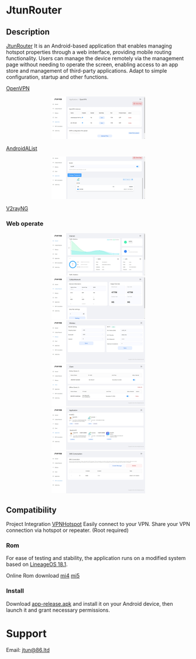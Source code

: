 JtunRouter
=============

Description
------------
[JtunRouter](https://github.com/jtun-coder/JtunRouting) It is an Android-based application that enables managing hotspot properties through a web interface, providing mobile routing functionality.
Users can manage the device remotely via the management page without needing to operate the screen, enabling access to an app store and management of third-party applications.
Adapt to simple configuration, startup and other functions.

[OpenVPN](https://github.com/jtun-coder/OpenVPN)

<center class="half">
<img src="./README/openvpn_1.png" alt="OpenVPN" style="zoom:25%"/>
</center>

[AndroidAList](https://github.com/jtun-coder/AndroidAList)

<center class="half">
<img src="./README/AList_1.png" alt="AList" style="zoom:25%"/>
</center>

[V2rayNG](https://github.com/jtun-coder/V2rayNG)

### Web operate
<center class="half">
<img src="./README/web_1.png" alt="Internet" style="zoom:25%"/>
<img src="./README/web_2.png" alt="Cellular Network" style="zoom:25%"/>
<img src="./README/web_3.png" alt="Wireless" style="zoom:25%"/>
<img src="./README/web_4.png" alt="Client" style="zoom:25%"/>
<img src="./README/web_5.png" alt="Application" style="zoom:25%"/>
<img src="./README/web_6.png" alt="SMS" style="zoom:25%"/>
</center>

Compatibility
-------------
Project Integration [VPNHotspot](https://github.com/Mygod/VPNHotspot) Easily connect to your VPN. Share your VPN connection via hotspot or repeater. (Root required)

### Rom
For ease of testing and stability, the application runs on a modified system based on [LineageOS 18.1](https://lineageos.org/).

Online Rom download
[mi4]()
[mi5]()
### Install

Download [app-release.apk](https://github.com/jtun-coder/JtunRouting/releases) and install it on your Android device, then launch it and grant necessary permissions.

# Support

Email: <jtun@86.ltd>